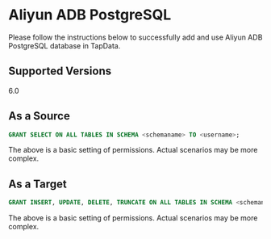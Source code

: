# Aliyun ADB PostgreSQL



Please follow the instructions below to successfully add and use Aliyun ADB PostgreSQL database in TapData.

## Supported Versions

6.0

## As a Source

```sql
GRANT SELECT ON ALL TABLES IN SCHEMA <schemaname> TO <username>;
```

The above is a basic setting of permissions. Actual scenarios may be more complex.

## As a Target

```sql
GRANT INSERT, UPDATE, DELETE, TRUNCATE ON ALL TABLES IN SCHEMA <schemaname> TO <username>;
```

The above is a basic setting of permissions. Actual scenarios may be more complex.